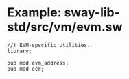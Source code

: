 # Example: sway-lib-std/src/vm/evm.sw

```sway
//! EVM-specific utilities.
library;

pub mod evm_address;
pub mod ecr;

```
